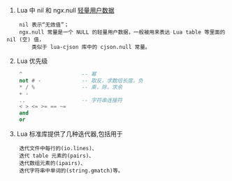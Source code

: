 1. Lua 中 nil 和 ngx.null
    [轻量用户数据](http://www.lua.org/pil/28.5.html)
```
    nil 表示“无效值”；
    ngx.null 常量是一个 NULL 的轻量用户数据，一般被用来表达 Lua table 等里面的 nil (空) 值，
        类似于 lua-cjson 库中的 cjson.null 常量。
```
2. Lua 优先级
```lua
    ^                   -- 幂
    not # -             -- 取反，求数组长度，负
    * / %               -- 乘，除，求余
    + -                 
    ..                  -- 字符串连接符
    < > <= >= == ~=
    and
    or
```
3. Lua 标准库提供了几种迭代器,包括用于
```
    迭代文件中每行的(io.lines)、
    迭代 table 元素的(pairs)、
    迭代数组元素的(ipairs)、
    迭代字符串中单词的(string.gmatch)等。
```
